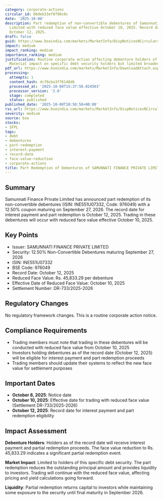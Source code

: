 ```yaml
---
category: corporate-actions
circular_id: 06deb33ef8f98c0c
date: '2025-10-08'
description: Part redemption of non-convertible debentures of Samunnati Finance Private
  Limited with reduced face value effective October 10, 2025. Record date set for
  October 12, 2025.
draft: false
guid: https://www.bseindia.com/markets/MarketInfo/DispNoticesNCirculars.aspx?Noticeid={4DF9B15C-178E-4439-BD33-9DB9CBBF85DF}&noticeno=20251008-21&dt=10/08/2025&icount=21&totcount=62&flag=0
impact: medium
impact_ranking: medium
importance_ranking: medium
justification: Routine corporate action affecting debenture holders of Samunnati Finance.
  Material impact on specific debt security holders but limited broader market impact.
pdf_url: https://www.bseindia.com/markets/MarketInfo/DownloadAttach.aspx?id=20251008-21&attachedId=
processing:
  attempts: 1
  content_hash: dcf9cba3f76148d6
  processed_at: '2025-10-08T15:37:58.024503'
  processor_version: '2.0'
  stage: completed
  status: published
published_date: '2025-10-08T10:50:58+00:00'
rss_url: https://www.bseindia.com/markets/MarketInfo/DispNoticesNCirculars.aspx?Noticeid={4DF9B15C-178E-4439-BD33-9DB9CBBF85DF}&noticeno=20251008-21&dt=10/08/2025&icount=21&totcount=62&flag=0
severity: medium
source: bse
stocks:
- SFPL
tags:
- debt
- debentures
- part-redemption
- interest-payment
- record-date
- face-value-reduction
- corporate-actions
title: Part Redemption of Debentures of SAMUNNATI FINANCE PRIVATE LIMITED
---
```


## Summary

Samunnati Finance Private Limited has announced part redemption of its non-convertible debentures (ISIN: INE551U07332, Code: 976049) with a 12.50% coupon maturing on September 27, 2026. The record date for interest payment and part redemption is October 12, 2025. Trading in these debentures will occur with reduced face value effective October 10, 2025.

## Key Points

- Issuer: SAMUNNATI FINANCE PRIVATE LIMITED
- Security: 12.50% Non-Convertible Debentures maturing September 27, 2026
- ISIN: INE551U07332
- BSE Code: 976049
- Record Date: October 12, 2025
- Reduced Face Value: Rs. 45,833.29 per debenture
- Effective Date of Reduced Face Value: October 10, 2025
- Settlement Number: DR-733/2025-2026

## Regulatory Changes

No regulatory framework changes. This is a routine corporate action notice.

## Compliance Requirements

- Trading members must note that trading in these debentures will be conducted with reduced face value from October 10, 2025
- Investors holding debentures as of the record date (October 12, 2025) will be eligible for interest payment and part redemption proceeds
- Trading members should update their systems to reflect the new face value for settlement purposes

## Important Dates

- **October 8, 2025**: Notice date
- **October 10, 2025**: Effective date for trading with reduced face value (Settlement DR-733/2025-2026)
- **October 12, 2025**: Record date for interest payment and part redemption eligibility

## Impact Assessment

**Debenture Holders**: Holders as of the record date will receive interest payment and partial redemption proceeds. The face value reduction to Rs. 45,833.29 indicates a significant partial redemption event.

**Market Impact**: Limited to holders of this specific debt security. The part redemption reduces the outstanding principal amount and provides liquidity to investors. Trading will continue with the reduced face value, affecting pricing and yield calculations going forward.

**Liquidity**: Partial redemption returns capital to investors while maintaining some exposure to the security until final maturity in September 2026.